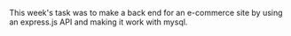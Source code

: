 This week's task was to make a back end for an e-commerce site by using an express.js API and making it work with mysql.